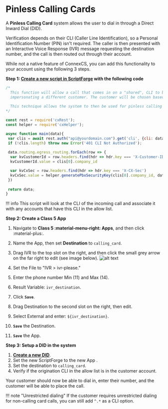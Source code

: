 # Pinless Calling Cards

A **Pinless Calling Card** system allows the user to dial in through a Direct Inward Dial (DID).

Verification depends on their CLI (Caller Line Identification), so a Personal Identification Number (PIN) isn't required. The caller is then presented with an Interactive Voice Response (IVR) message requesting the destination number, and the call is then routed out through their account.

While not a native feature of ConnexCS, you can add this functionality to your account using the following 3 steps.

**Step 1: [Create a new script in ScriptForge](https://docs.connexcs.com/apps/architecture/script/#build-script) with the following code**

```javascript
/*
  This function will allow a call that comes in on a "shared", CLI to be sent to the Class 5 system
  impersonating a different customer. The customer will be chosen based upon a pre-entered CLI.
  
  This technique allows the system to then be used for pinless calling card services
*/

const rest = require('cxRest');
const helper = require('cxHelper');

async function main(data){
 var clis = await rest.auth("api@yourdomain.com").get('cli', {cli: data.routing.cli});
 if (!clis.length) throw new Error('401 CLI Not Authorized');
 
 data.routing.egress_routing.forEach(row => {
  var kvCustomerId = row.headers.find(hdr => hdr.key === 'X-Customer-ID')
  kvCustomerId.value = clis[0].company_id

  var kvCxSec = row.headers.find(hdr => hdr.key === 'X-CX-Sec')
  kvCxSec.value = helper.generatePbxSecurityKey(clis[0].company_id, data.routing.server);
 })
 
 return data;
}
```

!!! info
    This script will look at the CLI of the incoming call and associate it with any accounts that have this CLI in the allow list.

**Step 2: Create a Class 5 App**

1. Navigate to **Class 5 :material-menu-right: Apps**, and then click :material-plus:.
2. Name the App, then set **Destination** to `calling_card`.
3. Drag IVR to the top slot on the right, and then click the small grey arrow on the far right to edit (see image below).
    ![alt text][pinless]

4. Set the File to "IVR > ivr-please."
5. Enter the phone number Min (11) and Max (14).
6. Result Variable: `ivr_destination`.
7. Click **`Save`**.
8. Drag Destination to the second slot on the right, then edit.
9. Select External and enter: `${ivr_destination}`.
10. **`Save`** the Destination.
11. **`Save`** the App.

**Step 3: Setup a DID in the system**

1. [**Create a new DID**](https://docs.connexcs.com/customer/did/#configure-direct-inward-call).
2. Set the new ScriptForge to the new App .
3. Set the destination to `calling_card`.
4. Verify if the origination CLI in the allow list is in the customer account.

Your customer should now be able to dial in, enter their number, and the customer will be able to place the call.

!!! note "Unrestricted dialing"
    If the customer requires unrestricted dialing for non-calling card calls, you can still add `^.*` as a CLI option.

[pinless]: /misc/img/pinless.png "Pinless Setup"
